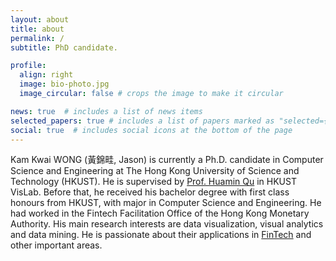 ```yaml
---
layout: about
title: about
permalink: /
subtitle: PhD candidate.

profile:
  align: right
  image: bio-photo.jpg
  image_circular: false # crops the image to make it circular

news: true  # includes a list of news items
selected_papers: true # includes a list of papers marked as "selected={true}"
social: true  # includes social icons at the bottom of the page
---
```


Kam Kwai WONG (黃錦畦, Jason) is currently a Ph.D. candidate in Computer Science and Engineering at The Hong Kong University of Science and Technology (HKUST). He is supervised by [Prof. Huamin Qu](http://huamin.org/) in HKUST VisLab. Before that, he received his bachelor degree with first class honours from HKUST, with major in Computer Science and Engineering. He had worked in the Fintech Facilitation Office of the Hong Kong Monetary Authority. His main research interests are data visualization, visual analytics and data mining. He is passionate about their applications in [FinTech](http://vis.cse.ust.hk/groups/finvis/) and other important areas.